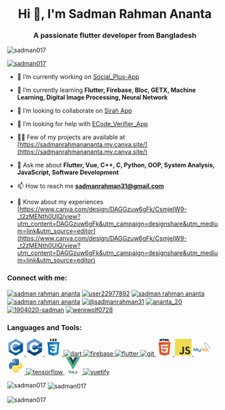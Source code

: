 <h1 align="center">Hi 👋, I'm Sadman Rahman Ananta</h1>
<h3 align="center">A passionate flutter developer from Bangladesh</h3>

<p align="left"> <img src="https://komarev.com/ghpvc/?username=sadman017&label=Profile%20views&color=0e75b6&style=flat" alt="sadman017" /> </p>

<p align="left"> <a href="https://github.com/ryo-ma/github-profile-trophy"><img src="https://github-profile-trophy.vercel.app/?username=sadman017" alt="sadman017" /></a> </p>

- 🔭 I’m currently working on [Social_Plus-App](https://github.com/sadman017/Social_Plus-App.git)

- 🌱 I’m currently learning **Flutter, Firebase, Bloc, GETX, Machine Learning, Digital Image Processing, Neural Network**

- 👯 I’m looking to collaborate on [Sirah App](https://github.com/mahidul-islam/sirah.git)

- 🤝 I’m looking for help with [ECode_Verifier_App](https://github.com/sadman017/ECode_Verifier_App.git)

- 👨‍💻 Few of my projects are available at [https://sadmanrahmanananta.my.canva.site/](https://sadmanrahmanananta.my.canva.site/)

- 💬 Ask me about **Flutter, Vue, C++, C, Python, OOP, System Analysis, JavaScript, Software Development**

- 📫 How to reach me **sadmanrahman31@gmail.com**

- 📄 Know about my experiences [https://www.canva.com/design/DAGGzuw6gFk/CsmjeIW9-_t2zMENth0UlQ/view?utm_content=DAGGzuw6gFk&utm_campaign=designshare&utm_medium=link&utm_source=editor](https://www.canva.com/design/DAGGzuw6gFk/CsmjeIW9-_t2zMENth0UlQ/view?utm_content=DAGGzuw6gFk&utm_campaign=designshare&utm_medium=link&utm_source=editor)

<h3 align="left">Connect with me:</h3>
<p align="left">
<a href="https://linkedin.com/in/sadman rahman ananta" target="blank"><img align="center" src="https://raw.githubusercontent.com/rahuldkjain/github-profile-readme-generator/master/src/images/icons/Social/linked-in-alt.svg" alt="sadman rahman ananta" height="30" width="40" /></a>
<a href="https://stackoverflow.com/users/user22977892" target="blank"><img align="center" src="https://raw.githubusercontent.com/rahuldkjain/github-profile-readme-generator/master/src/images/icons/Social/stack-overflow.svg" alt="user22977892" height="30" width="40" /></a>
<a href="https://kaggle.com/sadman rahman ananta" target="blank"><img align="center" src="https://raw.githubusercontent.com/rahuldkjain/github-profile-readme-generator/master/src/images/icons/Social/kaggle.svg" alt="sadman rahman ananta" height="30" width="40" /></a>
<a href="https://fb.com/sadman rahman ananta" target="blank"><img align="center" src="https://raw.githubusercontent.com/rahuldkjain/github-profile-readme-generator/master/src/images/icons/Social/facebook.svg" alt="sadman rahman ananta" height="30" width="40" /></a>
<a href="https://medium.com/@sadmanrahman31" target="blank"><img align="center" src="https://raw.githubusercontent.com/rahuldkjain/github-profile-readme-generator/master/src/images/icons/Social/medium.svg" alt="@sadmanrahman31" height="30" width="40" /></a>
<a href="https://codeforces.com/profile/ananta_20" target="blank"><img align="center" src="https://raw.githubusercontent.com/rahuldkjain/github-profile-readme-generator/master/src/images/icons/Social/codeforces.svg" alt="ananta_20" height="30" width="40" /></a>
<a href="https://www.leetcode.com/1904020-sadman" target="blank"><img align="center" src="https://raw.githubusercontent.com/rahuldkjain/github-profile-readme-generator/master/src/images/icons/Social/leet-code.svg" alt="1904020-sadman" height="30" width="40" /></a>
<a href="https://discord.gg/werewolf0728" target="blank"><img align="center" src="https://raw.githubusercontent.com/rahuldkjain/github-profile-readme-generator/master/src/images/icons/Social/discord.svg" alt="werewolf0728" height="30" width="40" /></a>
</p>

<h3 align="left">Languages and Tools:</h3>
<p align="left"> <a href="https://www.cprogramming.com/" target="_blank" rel="noreferrer"> <img src="https://raw.githubusercontent.com/devicons/devicon/master/icons/c/c-original.svg" alt="c" width="40" height="40"/> </a> <a href="https://www.w3schools.com/cpp/" target="_blank" rel="noreferrer"> <img src="https://raw.githubusercontent.com/devicons/devicon/master/icons/cplusplus/cplusplus-original.svg" alt="cplusplus" width="40" height="40"/> </a> <a href="https://www.w3schools.com/css/" target="_blank" rel="noreferrer"> <img src="https://raw.githubusercontent.com/devicons/devicon/master/icons/css3/css3-original-wordmark.svg" alt="css3" width="40" height="40"/> </a> <a href="https://dart.dev" target="_blank" rel="noreferrer"> <img src="https://www.vectorlogo.zone/logos/dartlang/dartlang-icon.svg" alt="dart" width="40" height="40"/> </a> <a href="https://firebase.google.com/" target="_blank" rel="noreferrer"> <img src="https://www.vectorlogo.zone/logos/firebase/firebase-icon.svg" alt="firebase" width="40" height="40"/> </a> <a href="https://flutter.dev" target="_blank" rel="noreferrer"> <img src="https://www.vectorlogo.zone/logos/flutterio/flutterio-icon.svg" alt="flutter" width="40" height="40"/> </a> <a href="https://git-scm.com/" target="_blank" rel="noreferrer"> <img src="https://www.vectorlogo.zone/logos/git-scm/git-scm-icon.svg" alt="git" width="40" height="40"/> </a> <a href="https://www.w3.org/html/" target="_blank" rel="noreferrer"> <img src="https://raw.githubusercontent.com/devicons/devicon/master/icons/html5/html5-original-wordmark.svg" alt="html5" width="40" height="40"/> </a> <a href="https://developer.mozilla.org/en-US/docs/Web/JavaScript" target="_blank" rel="noreferrer"> <img src="https://raw.githubusercontent.com/devicons/devicon/master/icons/javascript/javascript-original.svg" alt="javascript" width="40" height="40"/> </a> <a href="https://www.mysql.com/" target="_blank" rel="noreferrer"> <img src="https://raw.githubusercontent.com/devicons/devicon/master/icons/mysql/mysql-original-wordmark.svg" alt="mysql" width="40" height="40"/> </a> <a href="https://www.python.org" target="_blank" rel="noreferrer"> <img src="https://raw.githubusercontent.com/devicons/devicon/master/icons/python/python-original.svg" alt="python" width="40" height="40"/> </a> <a href="https://www.tensorflow.org" target="_blank" rel="noreferrer"> <img src="https://www.vectorlogo.zone/logos/tensorflow/tensorflow-icon.svg" alt="tensorflow" width="40" height="40"/> </a> <a href="https://vuejs.org/" target="_blank" rel="noreferrer"> <img src="https://raw.githubusercontent.com/devicons/devicon/master/icons/vuejs/vuejs-original-wordmark.svg" alt="vuejs" width="40" height="40"/> </a> <a href="https://vuetifyjs.com/en/" target="_blank" rel="noreferrer"> <img src="https://bestofjs.org/logos/vuetify.svg" alt="vuetify" width="40" height="40"/> </a> </p>

<p><img align="left" src="https://github-readme-stats.vercel.app/api/top-langs?username=sadman017&show_icons=true&locale=en&layout=compact" alt="sadman017" /></p>

<p>&nbsp;<img align="center" src="https://github-readme-stats.vercel.app/api?username=sadman017&show_icons=true&locale=en" alt="sadman017" /></p>

<p><img align="center" src="https://github-readme-streak-stats.herokuapp.com/?user=sadman017&" alt="sadman017" /></p>

